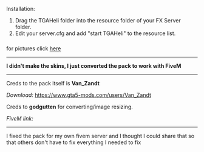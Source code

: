 Installation:
1. Drag the TGAHeli folder into the resource folder of your FX Server folder.
2. Edit your server.cfg and add "start TGAHeli" to the resource list.


### 


for pictures click [here](https://github.com/godgutten/Emergency-Helicopter-Pack/tree/master/Screens)

_____________________________

**I didn't make the skins, I just converted the pack to work with FiveM**

_____________________________

Creds to the pack itself is **Van_Zandt**

_Download:_
https://www.gta5-mods.com/users/Van_Zandt

Creds to **godgutten** for converting/image resizing. 

_FiveM link:_


_____________________________

I fixed the pack for my own fivem server and I thought I could share that so that others don't have to fix everything I needed to fix

